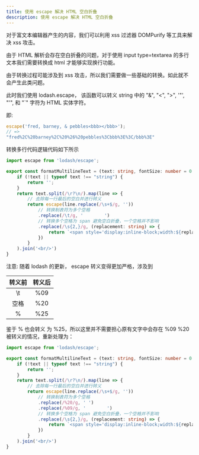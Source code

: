 ```yaml
---
title: 使用 escape 解决 HTML 空白折叠
description: 使用 escape 解决 HTML 空白折叠
---
```


对于富文本编辑器产生的内容，我们可以利用 xss 过滤器 DOMPurify 等工具来解决 xss 攻击。

由于 HTML 解析会存在空白折叠的问题，对于使用 input type=textarea 的多行文本我们需要转换成 html 才能够实现换行功能。

由于转换过程可能涉及到 xss 攻击，所以我们需要做一些基础的转换。如此就不会产生此类问题。

此时我们使用 lodash.escape， 该函数可以转义 string 中的 "&", "<", ">", '"', "'", 和 "`" 字符为 HTML 实体字符。

即:
```ts
escape('fred, barney, & pebbles<bbb></bbb>');
// => 
"fred%2C%20barney%2C%20%26%20pebbles%3Cbbb%3E%3C/bbb%3E"
```

转换多行代码逻辑代码如下所示

```ts
import escape from 'lodash/escape';

export const formatMultilineText = (text: string, fontSize: number = 0.5) => {
    if (!text || typeof text !== "string") {
        return '';
    }
    return text.split(/\r?\n/).map(line => {
        // 去除每一行最后的空白并进行转义
        return escape(line.replace(/\s+$/g, ''))
            // 转换制表符为多个空格
            .replace(/\t/g, '        ')
            // 转换多个空格为 span 避免空白折叠，一个空格并不影响
            .replace(/\s{2,}/g, (replacement: string) => {
                return `<span style='display:inline-block;width:${replacement.length * fontSize}em'></span>`
            })
        }
    ).join('<br/>')
}
```

注意: 随着 lodash 的更新， escape 转义变得更加严格，涉及到

|  转义前  | 转义后  |
|  :----:  | :----:  |
| \t   | %09 |
| 空格  | %20 |
| %  | %25 |

鉴于 % 也会转义 为 %25，所以这里并不需要担心原有文字中会存在 %09 %20 被转义的情况，重新处理为：

```ts
import escape from 'lodash/escape';

export const formatMultilineText = (text: string, fontSize: number = 0.5) => {
    if (!text || typeof text !== "string") {
        return '';
    }
    return text.split(/\r?\n/).map(line => {
        // 去除每一行最后的空白并进行转义
        return escape(line.replace(/\s+$/g, ''))
            // 转换制表符为多个空格
            .replace(/%20/g, ' ')
            .replace(/%09/g, '        ')
            // 转换多个空格为 span 避免空白折叠，一个空格并不影响
            .replace(/\s{2,}/g, (replacement: string) => {
                return `<span style='display:inline-block;width:${replacement.length * fontSize}em'></span>`
            })
        }
    ).join('<br/>')
}
```




